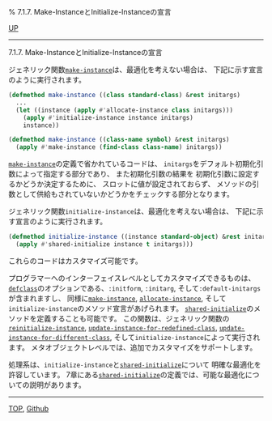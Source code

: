 % 7.1.7. Make-InstanceとInitialize-Instanceの宣言

[UP](7.1.html)  

---

7.1.7. Make-InstanceとInitialize-Instanceの宣言


ジェネリック関数[`make-instance`](7.7.make-instance.html)は、最適化を考えない場合は、
下記に示す宣言のように実行されます。

```lisp
(defmethod make-instance ((class standard-class) &rest initargs)
  ...
  (let ((instance (apply #'allocate-instance class initargs)))
    (apply #'initialize-instance instance initargs)
    instance))

(defmethod make-instance ((class-name symbol) &rest initargs)
  (apply #'make-instance (find-class class-name) initargs))
```

[`make-instance`](7.7.make-instance.html)の定義で省かれているコードは、
`initargs`をデフォルト初期化引数によって指定する部分であり、
また初期化引数の結果を
初期化引数に設定するかどうか決定するために、
スロットに値が設定されておらず、
メソッドの引数として供給もされていないかどうかをチェックする部分となります。

ジェネリック関数`initialize-instance`は、最適化を考えない場合は、
下記に示す宣言のように実行されます。

```lisp
(defmethod initialize-instance ((instance standard-object) &rest initargs)
  (apply #'shared-initialize instance t initargs)))
```

これらのコードはカスタマイズ可能です。

プログラマーへのインターフェイスレベルとしてカスタマイズできるものは、
[`defclass`](7.7.defclass.html)のオプションである、`:initform`, `:initarg`,
そして`:default-initargs`が含まれますし、
同様に[`make-instance`](7.7.make-instance.html), [`allocate-instance`](7.7.allocate-instance.html),
そして`initialize-instance`のメソッド宣言があげられます。
[`shared-initialize`](7.7.shared-initialize.html)のメソッドを定義することも可能です。
この関数は、ジェネリック関数の[`reinitialize-instance`](7.7.reinitialize-instance.html),
[`update-instance-for-redefined-class`](7.7.update-instance-for-redefined-class.html),
[`update-instance-for-different-class`](7.7.update-instance-for-different-class.html),
そして`initialize-instance`によって実行されます。
メタオブジェクトレベルでは、追加でカスタマイズをサポートします。

処理系は、`initialize-instance`と[`shared-initialize`](7.7.shared-initialize.html)について
明確な最適化を許容しています。
7章にある[`shared-initialize`](7.7.shared-initialize.html)の定義では、可能な最適化についての説明があります。


---
[TOP](index.html),  [Github](https://github.com/nptcl/npt-japanese)

